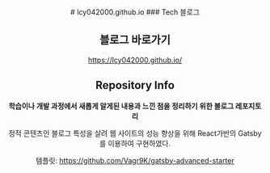 <div align="center">
# lcy042000.github.io
### Tech 블로그

## 블로그 바로가기

https://lcy042000.github.io/

## Repository Info

**학습이나 개발 과정에서 새롭게 알게된 내용과 느낀 점을 정리하기 위한 블로그 레포지토리**

정적 콘텐츠인 블로그 특성을 살려 웹 사이트의 성능 향상을 위해 React가반의 Gatsby를 이용하여 구현하였다.

템플릿: https://github.com/Vagr9K/gatsby-advanced-starter

</div>
